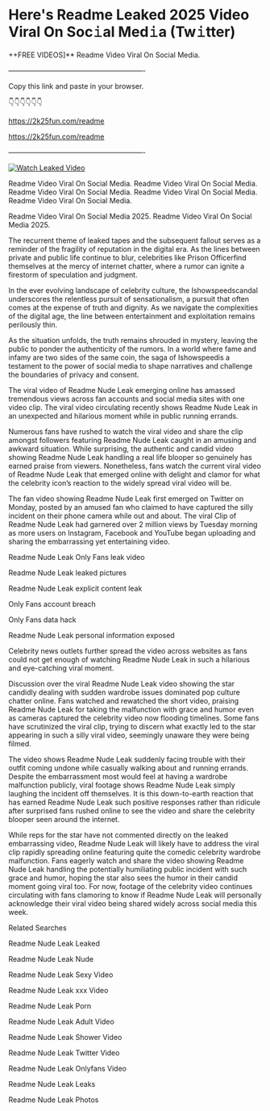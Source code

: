 # Here's Readme Leaked 2025 Video Viral On Soc𝚒al Med𝚒a (Tw𝚒tter)

++FREE VIDEOS]** Readme Video Viral On Social Media.

———————————————————-

Copy this link and paste in your browser.

👇👇👇👇👇👇

https://2k25fun.com/readme

https://2k25fun.com/readme

———————————————————-

[![Watch Leaked Video](https://miro.medium.com/v2/resize:fit:828/format:webp/1*cilzJN44JGOrTw9NJCrNHA.gif "Watch Leaked Video")](https://2k25fun.com/readme)

Readme Video Viral On Social Media. Readme Video Viral On Social Media. Readme Video Viral On Social Media. Readme Video Viral On Social Media. Readme Video Viral On Social Media.

Readme Video Viral On Social Media 2025. Readme Video Viral On Social Media 2025.

The recurrent theme of leaked tapes and the subsequent fallout serves as a reminder of the fragility of reputation in the digital era. As the lines between private and public life continue to blur, celebrities like Prison Officerfind themselves at the mercy of internet chatter, where a rumor can ignite a firestorm of speculation and judgment.

In the ever evolving landscape of celebrity culture, the Ishowspeedscandal underscores the relentless pursuit of sensationalism, a pursuit that often comes at the expense of truth and dignity. As we navigate the complexities of the digital age, the line between entertainment and exploitation remains perilously thin.

As the situation unfolds, the truth remains shrouded in mystery, leaving the public to ponder the authenticity of the rumors. In a world where fame and infamy are two sides of the same coin, the saga of Ishowspeedis a testament to the power of social media to shape narratives and challenge the boundaries of privacy and consent.

The viral video of Readme Nude Leak emerging online has amassed tremendous views across fan accounts and social media sites with one video clip. The viral video circulating recently shows Readme Nude Leak in an unexpected and hilarious moment while in public running errands.

Numerous fans have rushed to watch the viral video and share the clip amongst followers featuring Readme Nude Leak caught in an amusing and awkward situation. While surprising, the authentic and candid video showing Readme Nude Leak handling a real life blooper so genuinely has earned praise from viewers. Nonetheless, fans watch the current viral video of Readme Nude Leak that emerged online with delight and clamor for what the celebrity icon’s reaction to the widely spread viral video will be.

The fan video showing Readme Nude Leak first emerged on Twitter on Monday, posted by an amused fan who claimed to have captured the silly incident on their phone camera while out and about. The viral Clip of Readme Nude Leak had garnered over 2 million views by Tuesday morning as more users on Instagram, Facebook and YouTube began uploading and sharing the embarrassing yet entertaining video.

Readme Nude Leak Only Fans leak video

Readme Nude Leak leaked pictures

Readme Nude Leak explicit content leak

Only Fans account breach

Only Fans data hack

Readme Nude Leak personal information exposed

Celebrity news outlets further spread the video across websites as fans could not get enough of watching Readme Nude Leak in such a hilarious and eye-catching viral moment.

Discussion over the viral Readme Nude Leak video showing the star candidly dealing with sudden wardrobe issues dominated pop culture chatter online. Fans watched and rewatched the short video, praising Readme Nude Leak for taking the malfunction with grace and humor even as cameras captured the celebrity video now flooding timelines. Some fans have scrutinized the viral clip, trying to discern what exactly led to the star appearing in such a silly viral video, seemingly unaware they were being filmed.

The video shows Readme Nude Leak suddenly facing trouble with their outfit coming undone while casually walking about and running errands. Despite the embarrassment most would feel at having a wardrobe malfunction publicly, viral footage shows Readme Nude Leak simply laughing the incident off themselves. It is this down-to-earth reaction that has earned Readme Nude Leak such positive responses rather than ridicule after surprised fans rushed online to see the video and share the celebrity blooper seen around the internet.

While reps for the star have not commented directly on the leaked embarrassing video, Readme Nude Leak will likely have to address the viral clip rapidly spreading online featuring quite the comedic celebrity wardrobe malfunction. Fans eagerly watch and share the video showing Readme Nude Leak handling the potentially humiliating public incident with such grace and humor, hoping the star also sees the humor in their candid moment going viral too. For now, footage of the celebrity video continues circulating with fans clamoring to know if Readme Nude Leak will personally acknowledge their viral video being shared widely across social media this week.

Related Searches

Readme Nude Leak Leaked

Readme Nude Leak Nude

Readme Nude Leak Sexy Video

Readme Nude Leak xxx Video

Readme Nude Leak Porn

Readme Nude Leak Adult Video

Readme Nude Leak Shower Video

Readme Nude Leak Twitter Video

Readme Nude Leak Onlyfans Video

Readme Nude Leak Leaks

Readme Nude Leak Photos